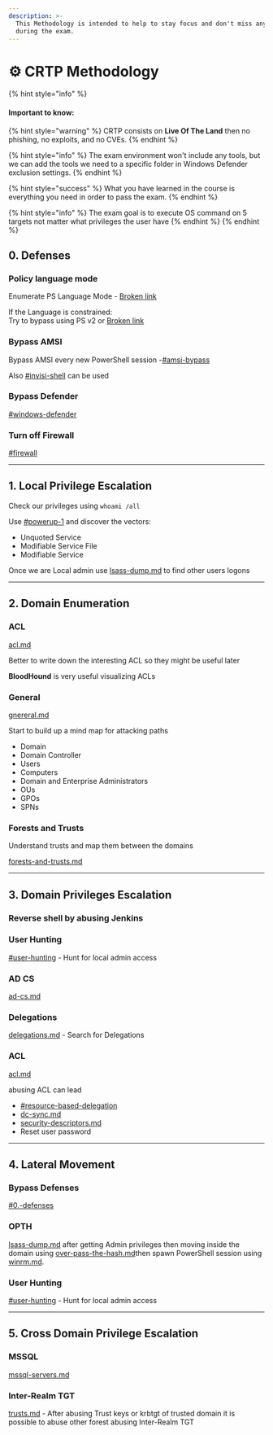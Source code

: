 ```yaml
---
description: >-
  This Methodology is intended to help to stay focus and don't miss anything
  during the exam.
---
```


# ⚙️ CRTP Methodology

{% hint style="info" %}
#### **Important to know:**

{% hint style="warning" %}
CRTP consists on **Live Of The Land** then no phishing, no exploits, and no CVEs.
{% endhint %}

{% hint style="info" %}
The exam environment won't include any tools, but we can add the tools we need to a specific folder in Windows Defender exclusion settings.
{% endhint %}

{% hint style="success" %}
What you have learned in the course is everything you need in order to pass the exam.
{% endhint %}

{% hint style="info" %}
The exam goal is to execute OS command on 5 targets not matter what privileges the user have
{% endhint %}
{% endhint %}

## 0. Defenses

### Policy language mode

Enumerate PS Language Mode - [Broken link](broken-reference "mention")

If the Language is constrained:\
Try to bypass using PS v2 or [Broken link](broken-reference "mention")

### Bypass AMSI

Bypass AMSI every new PowerShell session -[#amsi-bypass](misc/bypass-defenses.md#amsi-bypass "mention")

Also [#invisi-shell](misc/bypass-defenses.md#invisi-shell "mention") can be used

### Bypass Defender

[#windows-defender](misc/bypass-defenses.md#windows-defender "mention")

### Turn off Firewall

[#firewall](misc/bypass-defenses.md#firewall "mention")

***

## 1. Local Privilege Escalation

Check our privileges using `whoami /all`

Use [#powerup-1](privilege-escalation/local-privilege-escalation.md#powerup-1 "mention") and discover the vectors:

* Unquoted Service
* Modifiable Service File
* Modifiable Service

Once we are Local admin use [lsass-dump.md](lateral-movement/lsass-dump.md "mention") to find other users logons

***

## 2. Domain Enumeration

### ACL

[acl.md](ad-enumeration/acl.md "mention")

Better to write down the interesting ACL so they might be useful later

**BloodHound** is very useful visualizing ACLs

### General

[gnereral.md](ad-enumeration/gnereral.md "mention")

Start to build up a mind map for attacking paths

* Domain
* Domain Controller
* Users
* Computers
* Domain and Enterprise Administrators
* OUs
* GPOs
* SPNs

### Forests and Trusts

Understand trusts and map them between the domains

[forests-and-trusts.md](ad-enumeration/forests-and-trusts.md "mention")

***

## 3. Domain Privileges Escalation

### Reverse shell by abusing Jenkins

### User Hunting

[#user-hunting](ad-enumeration/gnereral.md#user-hunting "mention") - Hunt for local admin access

### AD CS

[ad-cs.md](privilege-escalation/cross-domain-privilege-escalation/ad-cs.md "mention")

### Delegations

[delegations.md](privilege-escalation/domain-privilege-escalation/delegations.md "mention") - Search for Delegations

### ACL

[acl.md](persistence/acl.md "mention")

abusing ACL can lead

* [#resource-based-delegation](privilege-escalation/domain-privilege-escalation/delegations.md#resource-based-delegation "mention")
* [dc-sync.md](lateral-movement/dc-sync.md "mention")
* [security-descriptors.md](persistence/security-descriptors.md "mention")
* Reset user password

***

## 4. Lateral Movement

### Bypass Defenses

[#0.-defenses](crtp-methodology.md#0.-defenses "mention")

### OPTH

[lsass-dump.md](lateral-movement/lsass-dump.md "mention") after getting Admin privileges then moving inside the domain using [over-pass-the-hash.md](lateral-movement/over-pass-the-hash.md "mention")then spawn PowerShell session using [winrm.md](lateral-movement/winrm.md "mention").

### User Hunting

[#user-hunting](ad-enumeration/gnereral.md#user-hunting "mention") - Hunt for local admin access

***

## 5. Cross Domain Privilege Escalation

### MSSQL

[mssql-servers.md](privilege-escalation/cross-domain-privilege-escalation/mssql-servers.md "mention")

### Inter-Realm TGT

[trusts.md](privilege-escalation/cross-domain-privilege-escalation/trusts.md "mention") - After abusing Trust keys or krbtgt of trusted domain it is possible to abuse other forest abusing Inter-Realm TGT
